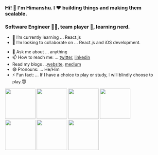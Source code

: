 ### Hi! 👋 I'm Himanshu. I ❤️ building things and making them scalable.
### Software Engineer 👨‍💻, team player 🤝, learning nerd.
<!--
- 🔭 I’m currently working on ...
-->
- 🌱 I’m currently learning ... React.js
- 👯 I’m looking to collaborate on ... React.js and iOS development.
<!--
- 🤔 I’m looking for help with ...
-->
- 💬 Ask me about ... anything
- 📫 How to reach me: ... [twitter](https://twitter.com/nomadicsheldon), [linkedin](https://www.linkedin.com/in/nomadicsheldon/)
- Read my blogs ...[website](https://www.himanshurajput.com/blogs), [medium](https://medium.com/@nomadicsheldon)
- 😄 Pronouns: ... He/Him
- ⚡ Fun fact: ... If I have a choice to play or study, I will blindly choose to play.😇
<p float="left">
<img src="https://media.giphy.com/media/JQpOCgnGfb7FCvEVrd/giphy.gif" width= "100" />
<img src="https://media.giphy.com/media/eNAsjO55tPbgaor7ma/giphy.gif" width= "100" />
<img src="https://media.giphy.com/media/kdFc8fubgS31b8DsVu/giphy.gif" width= "100" />
<img src="https://media.giphy.com/media/ln7z2eWriiQAllfVcn/giphy.gif" width= "100" />
<img src="https://media.giphy.com/media/LMt9638dO8dftAjtco/giphy.gif" width= "100" />
<img src="https://media.giphy.com/media/XAxylRMCdpbEWUAvr8/giphy.gif" width= "100" />
<img src="https://media.giphy.com/media/fsEaZldNC8A1PJ3mwp/giphy.gif" width= "100" />
</p>
